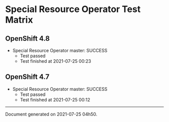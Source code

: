 
Special Resource Operator Test Matrix
=====================================

OpenShift 4.8
-------------


* Special Resource Operator master: SUCCESS
  - Test passed
  - Test finished at 2021-07-25 00:23

OpenShift 4.7
-------------


* Special Resource Operator master: SUCCESS
  - Test passed
  - Test finished at 2021-07-25 00:12


---
Document generated on 2021-07-25 04h50.

